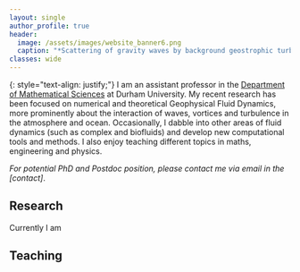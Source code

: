 ```yaml
---
layout: single
author_profile: true
header: 
  image: /assets/images/website_banner6.png
  caption: "*Scattering of gravity waves by background geostrophic turbulence.*"
classes: wide
---
```

{: style="text-align: justify;"}
I am an assistant professor in the [Department of Mathematical Sciences](https://www.durham.ac.uk/departments/academic/mathematical-sciences/) at Durham University. My recent research has been focused on numerical and theoretical Geophysical Fluid Dynamics, more prominently about the interaction of waves, vortices and turbulence in the atmosphere and ocean. Occasionally, I dabble into other areas of fluid dynamics (such as complex and biofluids) and develop new computational tools and methods. I also enjoy teaching different topics in maths, engineering and physics.

*For potential PhD and Postdoc position, please contact me via email in the [contact]*.

## Research 

Currently I am 


## Teaching






